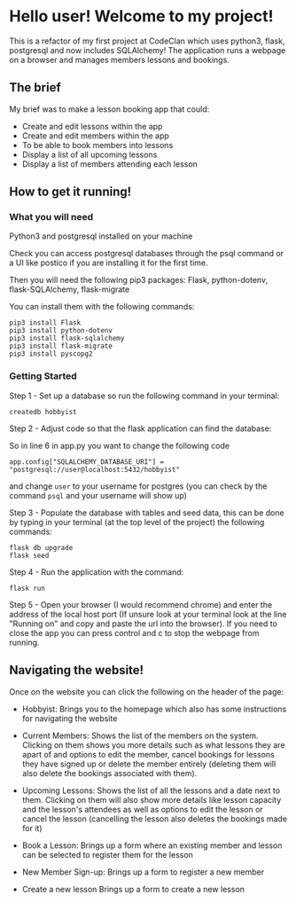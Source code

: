 # Hello user! Welcome to my project!
This is a refactor of my first project at CodeClan which uses python3, flask, postgresql and now includes SQLAlchemy!
The application runs a webpage on a browser and manages members lessons and bookings.

## The brief
My brief was to make a lesson booking app that could:
- Create and edit lessons within the app
- Create and edit members within the app
- To be able to book members into lessons
- Display a list of all upcoming lessons
- Display a list of members attending each lesson

## How to get it running!

### What you will need
Python3 and postgresql installed on your machine

Check you can access postgresql databases through the psql command or a UI like postico if you are installing it for the first time.

Then you will need the following pip3 packages:
Flask, python-dotenv, flask-SQLAlchemy, flask-migrate

You can install them with the following commands:
```
pip3 install Flask
pip3 install python-dotenv
pip3 install flask-sqlalchemy
pip3 install flask-migrate
pip3 install pyscopg2
```

### Getting Started

Step 1 - Set up a database so run the following command in your terminal:
```
createdb hobbyist
```
Step 2 - Adjust code so that the flask application can find the database:

So in line 6 in app.py you want to change the following code
```
app.config["SQLALCHEMY_DATABASE_URI"] = "postgresql://user@localhost:5432/hobbyist"
```

and change `user` to your username for postgres (you can check by the command `psql` and your username will show up)

Step 3 - Populate the database with tables and seed data, this can be done by typing in your terminal (at the top level of the project) the following commands:
```
flask db upgrade
flask seed
```
Step 4 - Run the application with the command:
```
flask run
```
Step 5 - Open your browser (I would recommend chrome) and enter the address of the local host port (If unsure look at your terminal look at the line "Running on" and copy and paste the url into the browser).
If you need to close the app you can press control and c to stop the webpage from running.

## Navigating the website!
Once on the website you can click the following on the header of the page:
- Hobbyist:
Brings you to the homepage which also has some instructions for navigating the website

- Current Members:
Shows the list of the members on the system. Clicking on them shows you more details such as what lessons they are apart of and options to edit the member, cancel bookings for lessons they have signed up or delete the member entirely (deleting them will also delete the bookings associated with them).

- Upcoming Lessons:
Shows the list of all the lessons and a date next to them. Clicking on them will also show more details like lesson capacity and the lesson's attendees as well as options to edit the lesson or cancel the lesson (cancelling the lesson also deletes the bookings made for it)

- Book a Lesson:
Brings up a form where an existing member and lesson can be selected to register them for the lesson

- New Member Sign-up:
Brings up a form to register a new member

- Create a new lesson
Brings up a form to create a new lesson
